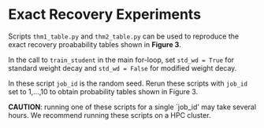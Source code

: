 # Exact Recovery Experiments

Scripts `thm1_table.py` and `thm2_table.py` can be used to reproduce the exact recovery proabability tables shown in **Figure 3**.

In the call to `train_student` in the main for-loop, set `std_wd = True` for standard weight decay and `std_wd = False` for modified weight decay.

In these script `job_id` is the random seed. Rerun these scripts with `job_id` set to 1,...,10 to obtain probability tables shown in Figure 3.

**CAUTION**: running one of these scripts for a single `job_id' may take several hours. We recommend running these scripts on a HPC cluster.

